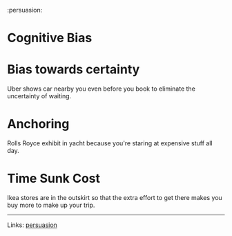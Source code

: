 :persuasion:
# Cognitive Bias

# Bias towards certainty

Uber shows car nearby you even before you book to eliminate the uncertainty of waiting.

# Anchoring

Rolls Royce exhibit in yacht because you're staring at expensive stuff all day.

# Time Sunk Cost

Ikea stores are in the outskirt so that the extra effort to get there makes you buy more to make up your trip.

---
Links: [persuasion](persuasion.md)

